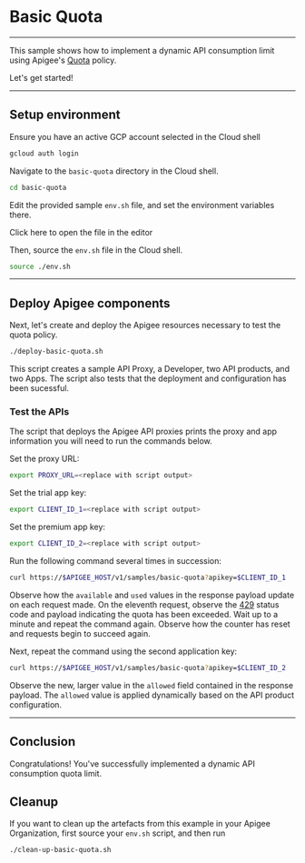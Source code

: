 # Basic Quota

---
This sample shows how to implement a dynamic API consumption limit using Apigee's [Quota](https://cloud.google.com/apigee/docs/api-platform/reference/policies/quota-policy) policy. 

Let's get started!

---

## Setup environment

Ensure you have an active GCP account selected in the Cloud shell

```sh
gcloud auth login
```

Navigate to the `basic-quota` directory in the Cloud shell.

```sh
cd basic-quota
```

Edit the provided sample `env.sh` file, and set the environment variables there.

Click <walkthrough-editor-open-file filePath="basic-quota/env.sh">here</walkthrough-editor-open-file> to open the file in the editor

Then, source the `env.sh` file in the Cloud shell.

```sh
source ./env.sh
```

---

## Deploy Apigee components

Next, let's create and deploy the Apigee resources necessary to test the quota policy.

```sh
./deploy-basic-quota.sh
```

This script creates a sample API Proxy, a Developer, two API products, and two Apps. The script also tests that the deployment and configuration has been sucessful.


### Test the APIs

The script that deploys the Apigee API proxies prints the proxy and app information you will need to run the commands below.

Set the proxy URL:
```sh
export PROXY_URL=<replace with script output>
```

Set the trial app key:
```sh
export CLIENT_ID_1=<replace with script output>
```

Set the premium app key:
```sh
export CLIENT_ID_2=<replace with script output>
```

Run the following command several times in succession:
```sh
curl https://$APIGEE_HOST/v1/samples/basic-quota?apikey=$CLIENT_ID_1
```

Observe how the `available` and `used` values in the response payload update on each request made. On the eleventh request, observe the [429](https://developer.mozilla.org/en-US/docs/Web/HTTP/Status/429) status code and payload indicating the quota has been exceeded. Wait up to a minute and repeat the command again. Observe how the counter has reset and requests begin to succeed again.

Next, repeat the command using the second application key:
```sh
curl https://$APIGEE_HOST/v1/samples/basic-quota?apikey=$CLIENT_ID_2
```

Observe the new, larger value in the `allowed` field contained in the response payload. The `allowed` value is applied dynamically based on the API product configuration.

---
## Conclusion

<walkthrough-conclusion-trophy></walkthrough-conclusion-trophy>

Congratulations! You've successfully implemented a dynamic API consumption quota limit.

<walkthrough-inline-feedback></walkthrough-inline-feedback>

## Cleanup

If you want to clean up the artefacts from this example in your Apigee Organization, first source your `env.sh` script, and then run

```bash
./clean-up-basic-quota.sh
```
